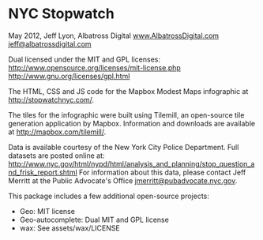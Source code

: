 NYC Stopwatch
=========
May 2012, Jeff Lyon, 
Albatross Digital 
www.AlbatrossDigital.com
<jeff@albatrossdigital.com>


Dual licensed under the MIT and GPL licenses:
  http://www.opensource.org/licenses/mit-license.php
  http://www.gnu.org/licenses/gpl.html


The HTML, CSS and JS code for the Mapbox Modest Maps infographic at http://stopwatchnyc.com/.

The tiles for the infographic were built using Tilemill, an open-source tile generation
application by Mapbox.  Information and downloads are available at http://mapbox.com/tilemill/.

Data is available courtesy of the New York City Police Department.  Full datasets are posted online at: 
http://www.nyc.gov/html/nypd/html/analysis_and_planning/stop_question_and_frisk_report.shtml 
For information about this data, please contact Jeff Merritt at the Public Advocate's Office 
<jmerritt@pubadvocate.nyc.gov>.


This package includes a few additional open-source projects:
 * Geo: MIT license
 * Geo-autocomplete: Dual MIT and GPL license
 * wax: See assets/wax/LICENSE

